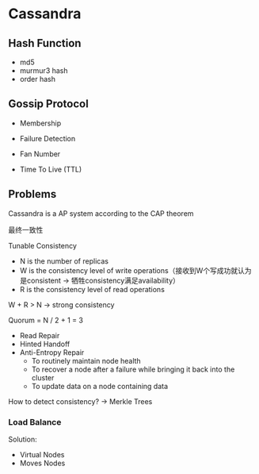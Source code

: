 # Cassandra 

## Hash Function
- md5
- murmur3 hash
- order hash

## Gossip Protocol 
- Membership 
- Failure Detection 

- Fan Number 
- Time To Live (TTL)

## Problems 
Cassandra is a AP system according to the CAP theorem 

最终一致性

Tunable Consistency 
- N is the number of replicas 
- W is the consistency level of write operations（接收到W个写成功就认为是consistent -> 牺牲consistency满足availability）
- R is the consistency level of read operations 

W + R > N -> strong consistency

Quorum = N / 2 + 1 = 3


- Read Repair 
- Hinted Handoff
- Anti-Entropy Repair 
  - To routinely maintain node health 
  - To recover a node after a failure while bringing it back into the cluster 
  - To update data on a node containing data 
  
How to detect consistency? -> Merkle Trees 

### Load Balance
Solution:
- Virtual Nodes 
- Moves Nodes 

